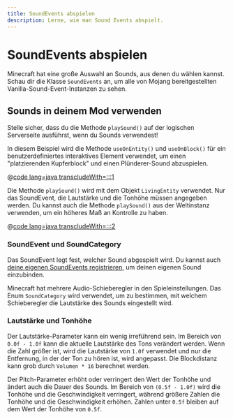 ```yaml
---
title: SoundEvents abspielen
description: Lerne, wie man Sound Events abspielt.
---
```


# SoundEvents abspielen

Minecraft hat eine große Auswahl an Sounds, aus denen du wählen kannst. Schau dir die Klasse `SoundEvents` an, um alle von Mojang bereitgestellten Vanilla-Sound-Event-Instanzen zu sehen.

## Sounds in deinem Mod verwenden

Stelle sicher, dass du die Methode `playSound()` auf der logischen Serverseite ausführst, wenn du Sounds verwendest!

In diesem Beispiel wird die Methode `useOnEntity()` und `useOnBlock()` für ein benutzerdefiniertes interaktives Element verwendet, um einen "platzierenden Kupferblock" und einen Plünderer-Sound abzuspielen.

@[code lang=java transcludeWith=:::1](@/reference/1.20.4/src/main/java/com/example/docs/item/CustomSoundItem.java)

Die Methode `playSound()` wird mit dem Objekt `LivingEntity` verwendet. Nur das SoundEvent, die Lautstärke und die Tonhöhe müssen angegeben werden. Du kannst auch die Methode `playSound()` aus der Weltinstanz verwenden, um ein höheres Maß an Kontrolle zu haben.

@[code lang=java transcludeWith=:::2](@/reference/1.20.4/src/main/java/com/example/docs/item/CustomSoundItem.java)

### SoundEvent und SoundCategory

Das SoundEvent legt fest, welcher Sound abgespielt wird. Du kannst auch [deine eigenen SoundEvents registrieren](./custom), um deinen eigenen Sound einzubinden.

Minecraft hat mehrere Audio-Schieberegler in den Spieleinstellungen. Das Enum `SoundCategory` wird verwendet, um zu bestimmen, mit welchem Schieberegler die Lautstärke des Sounds eingestellt wird.

### Lautstärke und Tonhöhe

Der Lautstärke-Parameter kann ein wenig irreführend sein. Im Bereich von `0.0f - 1.0f` kann die aktuelle Lautstärke des Tons verändert werden. Wenn die Zahl größer ist, wird die Lautstärke von `1.0f` verwendet und nur die Entfernung, in der der Ton zu hören ist, wird angepasst. Die Blockdistanz kann grob durch `Volumen * 16` berechnet werden.

Der Pitch-Parameter erhöht oder verringert den Wert der Tonhöhe und ändert auch die Dauer des Sounds. Im Bereich von `(0.5f - 1.0f)` wird die Tonhöhe und die Geschwindigkeit verringert, während größere Zahlen die Tonhöhe und die Geschwindigkeit erhöhen. Zahlen unter `0.5f` bleiben auf dem Wert der Tonhöhe von `0.5f`.
